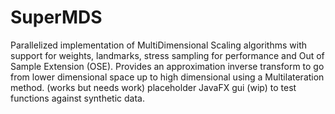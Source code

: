 # SuperMDS

Parallelized implementation of MultiDimensional Scaling algorithms with support for 
weights, landmarks, stress sampling for performance and Out of Sample Extension (OSE).
Provides an approximation inverse transform to go from lower dimensional space up to high dimensional using a Multilateration method. (works but needs work)
placeholder JavaFX gui (wip) to test functions against synthetic data.
